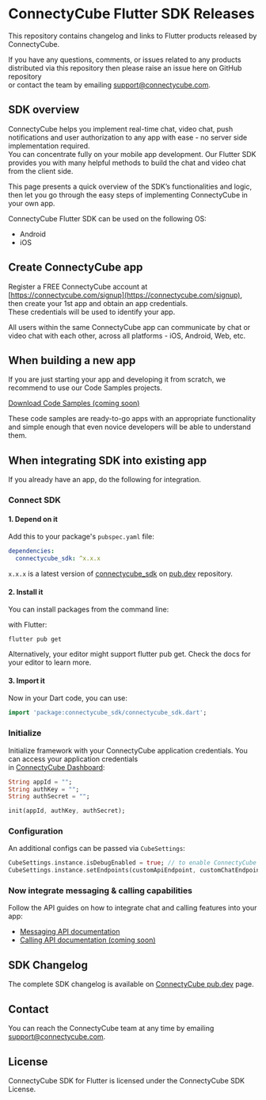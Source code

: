 # ConnectyCube Flutter SDK Releases

This repository contains changelog and links to Flutter products released by ConnectyCube.

If you have any questions, comments, or issues related to any products distributed via this repository then please raise an issue here on GitHub repository  
or contact the team by emailing support@connectycube.com.

## SDK overview

ConnectyCube helps you implement real-time chat, video chat, push notifications and user authorization to any app with ease - no server side implementation required.  
You can concentrate fully on your mobile app development. Our Flutter SDK provides you with many helpful methods to build the chat and video chat from the client side.

This page presents a quick overview of the SDK’s functionalities and logic, then let you go through the easy steps of implementing ConnectyCube in your own app.

ConnectyCube Flutter SDK can be used on the following OS:

- Android
- iOS

## Create ConnectyCube app

Register a FREE ConnectyCube account at [https://connectycube.com/signup](https://connectycube.com/signup), then create your 1st app and obtain an app credentials.  
These credentials will be used to identify your app.

All users within the same ConnectyCube app can communicate by chat or video chat with each other, across all platforms - iOS, Android, Web, etc.

## When building a new app

If you are just starting your app and developing it from scratch, we recommend to use our Code Samples projects.

[Download Code Samples (coming soon)](https://developers.connectycube.com/flutter/code-samples)

These code samples are ready-to-go apps with an appropriate functionality and simple enough that even novice developers will be able to understand them.

## When integrating SDK into existing app

If you already have an app, do the following for integration.

### Connect SDK

#### 1. Depend on it

Add this to your package's `pubspec.yaml` file:

```yaml
dependencies:
  connectycube_sdk: ^x.x.x
```

`x.x.x` is a latest version of [connectycube_sdk](https://pub.dev/packages/connectycube_sdk/versions) on [pub.dev](https://pub.dev) repository.

#### 2. Install it

You can install packages from the command line:

with Flutter:

```shell
flutter pub get
```

Alternatively, your editor might support flutter pub get. Check the docs for your editor to learn more.

#### 3. Import it

Now in your Dart code, you can use:

```dart
import 'package:connectycube_sdk/connectycube_sdk.dart';
```

### Initialize

Initialize framework with your ConnectyCube application credentials. You can access your application credentials  
in [ConnectyCube Dashboard](https://admin.connectycube.com):

```dart
String appId = "";
String authKey = "";
String authSecret = "";

init(appId, authKey, authSecret);
```

### Configuration

An additional configs can be passed via `CubeSettings`:

```dart
CubeSettings.instance.isDebugEnabled = true; // to enable ConnectyCube SDK logs; 
CubeSettings.instance.setEndpoints(customApiEndpoint, customChatEndpoint); // to set custom endpoints
```

### Now integrate messaging & calling capabilities

Follow the API guides on how to integrate chat and calling features into your app:

- [Messaging API documentation](https://developers.connectycube.com/flutter/messaging)
- [Calling API documentation (coming soon)](https://developers.connectycube.com/flutter/videocalling)

## SDK Changelog

The complete SDK changelog is available on [ConnectyCube pub.dev](https://pub.dev/packages/connectycube_sdk#-changelog-tab-) page.

## Contact

You can reach the ConnectyCube team at any time by emailing [support@connectycube.com](mailto:support@connectycube.com).

## License

ConnectyCube SDK for Flutter is licensed under the ConnectyCube SDK License.